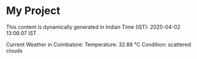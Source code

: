 # My Project

This content is dynamically generated in Indian Time (IST): 2025-04-02 13:06:07 IST


Current Weather in Coimbatore:
Temperature: 32.88 °C
Condition: scattered clouds
